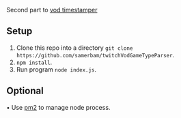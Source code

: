 Second part to [vod timestamper](https://github.com/samerbam/twitch-timestamper)

## Setup
1. Clone this repo into a directory `git clone https://github.com/samerbam/twitchVodGameTypeParser`.
2. `npm install`.
3. Run program `node index.js`.

## Optional
• Use [pm2](https://github.com/Unitech/pm2) to manage node process.
